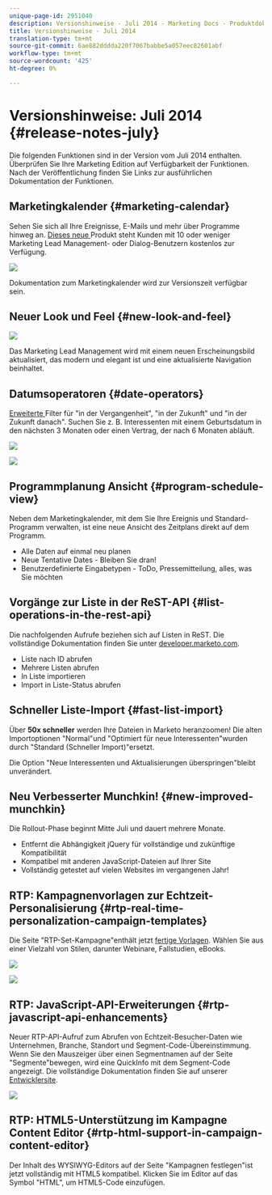 ```yaml
---
unique-page-id: 2951040
description: Versionshinweise - Juli 2014 - Marketing Docs - Produktdokumentation
title: Versionshinweise - Juli 2014
translation-type: tm+mt
source-git-commit: 6ae882dddda220f7067babbe5a057eec82601abf
workflow-type: tm+mt
source-wordcount: '425'
ht-degree: 0%

---
```



# Versionshinweise: Juli 2014 {#release-notes-july}

Die folgenden Funktionen sind in der Version vom Juli 2014 enthalten. Überprüfen Sie Ihre Marketing Edition auf Verfügbarkeit der Funktionen. Nach der Veröffentlichung finden Sie Links zur ausführlichen Dokumentation der Funktionen.

## Marketingkalender {#marketing-calendar}

Sehen Sie sich all Ihre Ereignisse, E-Mails und mehr über Programme hinweg an. [Dieses neue ](/help/marketo/product-docs/core-marketo-concepts/marketing-calendar/understanding-the-calendar/navigating-the-marketing-calendar.md) Produkt steht Kunden mit 10 oder weniger Marketing Lead Management- oder Dialog-Benutzern kostenlos zur Verfügung.

![](assets/image2014-9-22-14-3a22-3a27.png)

Dokumentation zum Marketingkalender wird zur Versionszeit verfügbar sein.

## Neuer Look und Feel {#new-look-and-feel}

![](assets/image2014-9-22-14-3a22-3a47.png)

Das Marketing Lead Management wird mit einem neuen Erscheinungsbild aktualisiert, das modern und elegant ist und eine aktualisierte Navigation beinhaltet.

## Datumsoperatoren {#date-operators}

[Erweiterte ](/help/marketo/product-docs/core-marketo-concepts/smart-lists-and-static-lists/creating-a-smart-list/smart-list-filter-operators-glossary.md) Filter für &quot;in der Vergangenheit&quot;, &quot;in der Zukunft&quot; und &quot;in der Zukunft danach&quot;. Suchen Sie z. B. Interessenten mit einem Geburtsdatum in den nächsten 3 Monaten oder einen Vertrag, der nach 6 Monaten abläuft.

![](assets/image2014-9-22-14-3a23-3a56.png)

![](assets/image2014-9-22-14-3a24-3a39.png)

## Programmplanung Ansicht {#program-schedule-view}

Neben dem Marketingkalender, mit dem Sie Ihre Ereignis und Standard-Programm verwalten, ist eine neue Ansicht des Zeitplans direkt auf dem Programm.

* Alle Daten auf einmal neu planen
* Neue Tentative Dates - Bleiben Sie dran!
* Benutzerdefinierte Eingabetypen - ToDo, Pressemitteilung, alles, was Sie möchten

## Vorgänge zur Liste in der ReST-API {#list-operations-in-the-rest-api}

Die nachfolgenden Aufrufe beziehen sich auf Listen in ReST. Die vollständige Dokumentation finden Sie unter [developer.marketo.com](https://developers.marketo.com/documentation/rest/).

* Liste nach ID abrufen
* Mehrere Listen abrufen
* In Liste importieren
* Import in Liste-Status abrufen

## Schneller Liste-Import {#fast-list-import}

Über **50x schneller** werden Ihre Dateien in Marketo heranzoomen! Die alten Importoptionen &quot;Normal&quot;und &quot;Optimiert für neue Interessenten&quot;wurden durch &quot;Standard (Schneller Import)&quot;ersetzt.

Die Option &quot;Neue Interessenten und Aktualisierungen überspringen&quot;bleibt unverändert.

## Neu Verbesserter Munchkin! {#new-improved-munchkin}

Die Rollout-Phase beginnt Mitte Juli und dauert mehrere Monate.

* Entfernt die Abhängigkeit jQuery für vollständige und zukünftige Kompatibilität
* Kompatibel mit anderen JavaScript-Dateien auf Ihrer Site
* Vollständig getestet auf vielen Websites im vergangenen Jahr!

## RTP: Kampagnenvorlagen zur Echtzeit-Personalisierung {#rtp-real-time-personalization-campaign-templates}

Die Seite &quot;RTP-Set-Kampagne&quot;enthält jetzt [fertige Vorlagen](/help/marketo/product-docs/web-personalization/using-templates/using-templates-to-create-web-campaigns.md). Wählen Sie aus einer Vielzahl von Stilen, darunter Webinare, Fallstudien, eBooks.

![](assets/image2014-9-22-14-3a25-3a13.png)

![](assets/image2014-9-22-14-3a25-3a47.png)

## RTP: JavaScript-API-Erweiterungen {#rtp-javascript-api-enhancements}

Neuer RTP-API-Aufruf zum Abrufen von Echtzeit-Besucher-Daten wie Unternehmen, Branche, Standort und Segment-Code-Übereinstimmung. Wenn Sie den Mauszeiger über einen Segmentnamen auf der Seite &quot;Segmente&quot;bewegen, wird eine QuickInfo mit dem Segment-Code angezeigt. Die vollständige Dokumentation finden Sie auf unserer [Entwicklersite](https://developers.marketo.com/documentation/websites/rtp-js-api/).

![](assets/image2014-9-22-14-3a26-3a11.png)

## RTP: HTML5-Unterstützung im Kampagne Content Editor {#rtp-html-support-in-campaign-content-editor}

Der Inhalt des WYSIWYG-Editors auf der Seite &quot;Kampagnen festlegen&quot;ist jetzt vollständig mit HTML5 kompatibel. Klicken Sie im Editor auf das Symbol &quot;HTML&quot;, um HTML5-Code einzufügen.
